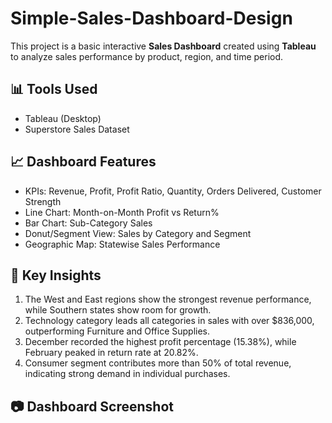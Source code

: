 # Simple-Sales-Dashboard-Design
This project is a basic interactive **Sales Dashboard** created using **Tableau** to analyze sales performance by product, region, and time period.

## 📊 Tools Used
- Tableau (Desktop)
- Superstore Sales Dataset

## 📈 Dashboard Features
- KPIs: Revenue, Profit, Profit Ratio, Quantity, Orders Delivered, Customer Strength
- Line Chart: Month-on-Month Profit vs Return%
- Bar Chart: Sub-Category Sales
- Donut/Segment View: Sales by Category and Segment
- Geographic Map: Statewise Sales Performance

## 📌 Key Insights
1. The West and East regions show the strongest revenue performance, while Southern states show room for growth.
2. Technology category leads all categories in sales with over $836,000, outperforming Furniture and Office Supplies.
3. December recorded the highest profit percentage (15.38%), while February peaked in return rate at 20.82%.
4. Consumer segment contributes more than 50% of total revenue, indicating strong demand in individual purchases.

## 📷 Dashboard Screenshot
